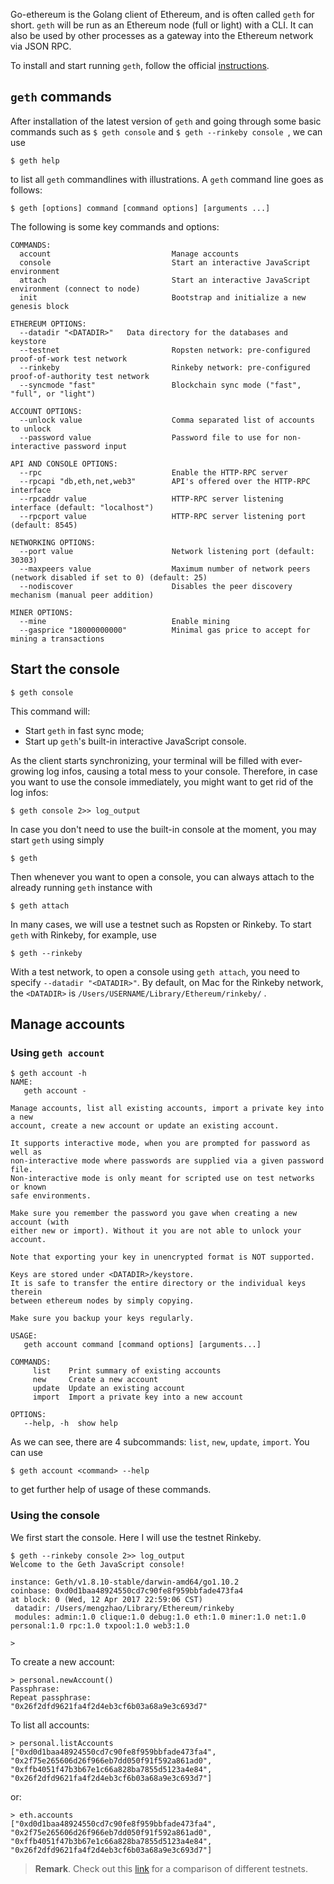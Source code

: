 Go-ethereum is the Golang client of Ethereum, and is often called ```geth``` for short. ```geth``` will be run as an Ethereum node (full or light) with a CLI. It can also be used by other processes as a gateway into the Ethereum network via JSON RPC. 

To install and start running ```geth```, follow the official [instructions](https://github.com/ethereum/go-ethereum).

## ```geth``` commands

After installation of the latest version of ```geth``` and going through some basic commands such as ``` $ geth console ``` and ```$ geth --rinkeby console ```, we can use 
```
$ geth help
```
to list all ```geth``` commandlines with illustrations. A ```geth``` command line goes as follows:
```
$ geth [options] command [command options] [arguments ...]
```

The following is some key commands and options:
```
COMMANDS:
  account                           Manage accounts
  console                           Start an interactive JavaScript environment
  attach                            Start an interactive JavaScript environment (connect to node)
  init                              Bootstrap and initialize a new genesis block

ETHEREUM OPTIONS:
  --datadir "<DATADIR>"   Data directory for the databases and keystore
  --testnet                         Ropsten network: pre-configured proof-of-work test network
  --rinkeby                         Rinkeby network: pre-configured proof-of-authority test network
  --syncmode "fast"                 Blockchain sync mode ("fast", "full", or "light")
  
ACCOUNT OPTIONS:
  --unlock value                    Comma separated list of accounts to unlock
  --password value                  Password file to use for non-interactive password input

API AND CONSOLE OPTIONS:
  --rpc                             Enable the HTTP-RPC server
  --rpcapi "db,eth,net,web3"        API's offered over the HTTP-RPC interface
  --rpcaddr value                   HTTP-RPC server listening interface (default: "localhost")
  --rpcport value                   HTTP-RPC server listening port (default: 8545)

NETWORKING OPTIONS:
  --port value                      Network listening port (default: 30303)
  --maxpeers value                  Maximum number of network peers (network disabled if set to 0) (default: 25)
  --nodiscover                      Disables the peer discovery mechanism (manual peer addition)
  
MINER OPTIONS:
  --mine                            Enable mining
  --gasprice "18000000000"          Minimal gas price to accept for mining a transactions
```

## Start the console
```
$ geth console
```
This command will:

- Start ```geth``` in fast sync mode;
- Start up ```geth```'s built-in interactive JavaScript console.

As the client starts synchronizing, your terminal will be filled with ever-growing log infos, causing a total mess to your console. Therefore, in case you want to use the console immediately, you might want to get rid of the log infos:

```
$ geth console 2>> log_output
```
In case you don't need to use the built-in console at the moment, you may start ```geth``` using simply
```
$ geth
```
Then whenever you want to open a console, you can always attach to the already running ```geth``` instance with 
```
$ geth attach
```
In many cases, we will use a testnet such as Ropsten or Rinkeby. To start ```geth``` with Rinkeby, for example, use
```
$ geth --rinkeby
```
With a test network, to open a console using ```geth attach```, you need to specify ```--datadir "<DATADIR>"```. By default, on Mac for the Rinkeby network, the ```<DATADIR>``` is ```/Users/USERNAME/Library/Ethereum/rinkeby/``` . 

## Manage accounts

### Using ```geth account```
```
$ geth account -h
NAME:
   geth account - 

Manage accounts, list all existing accounts, import a private key into a new
account, create a new account or update an existing account.

It supports interactive mode, when you are prompted for password as well as
non-interactive mode where passwords are supplied via a given password file.
Non-interactive mode is only meant for scripted use on test networks or known
safe environments.

Make sure you remember the password you gave when creating a new account (with
either new or import). Without it you are not able to unlock your account.

Note that exporting your key in unencrypted format is NOT supported.

Keys are stored under <DATADIR>/keystore.
It is safe to transfer the entire directory or the individual keys therein
between ethereum nodes by simply copying.

Make sure you backup your keys regularly.

USAGE:
   geth account command [command options] [arguments...]

COMMANDS:
     list    Print summary of existing accounts
     new     Create a new account
     update  Update an existing account
     import  Import a private key into a new account

OPTIONS:
   --help, -h  show help
```
As we can see, there are 4 subcommands: ```list```, ```new```, ```update```, ```import```. You can use 
```
$ geth account <command> --help
```
to get further help of usage of these commands.

### Using the console

We first start the console. Here I will use the testnet Rinkeby.

```
$ geth --rinkeby console 2>> log_output
Welcome to the Geth JavaScript console!

instance: Geth/v1.8.10-stable/darwin-amd64/go1.10.2
coinbase: 0xd0d1baa48924550cd7c90fe8f959bbfade473fa4
at block: 0 (Wed, 12 Apr 2017 22:59:06 CST)
 datadir: /Users/mengzhao/Library/Ethereum/rinkeby
 modules: admin:1.0 clique:1.0 debug:1.0 eth:1.0 miner:1.0 net:1.0 personal:1.0 rpc:1.0 txpool:1.0 web3:1.0

> 
```

To create a new account:
```
> personal.newAccount()
Passphrase: 
Repeat passphrase: 
"0x26f2dfd9621fa4f2d4eb3cf6b03a68a9e3c693d7"
```

To list all accounts:
```
> personal.listAccounts
["0xd0d1baa48924550cd7c90fe8f959bbfade473fa4", "0x2f75e265606d26f966eb7dd050f91f592a861ad0", "0xffb4051f47b3b67e1c66a828ba7855d5123a4e84", "0x26f2dfd9621fa4f2d4eb3cf6b03a68a9e3c693d7"]
```
or:
```
> eth.accounts
["0xd0d1baa48924550cd7c90fe8f959bbfade473fa4", "0x2f75e265606d26f966eb7dd050f91f592a861ad0", "0xffb4051f47b3b67e1c66a828ba7855d5123a4e84", "0x26f2dfd9621fa4f2d4eb3cf6b03a68a9e3c693d7"]
```

> **Remark**. Check out this [link](https://ethereum.stackexchange.com/questions/27048/comparison-of-the-different-testnets) for a comparison of different testnets. 



